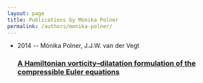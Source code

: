 ```yaml
---
layout: page
title: Publications by Mónika Polner
permalink: /authors/monika-polner/
---
```


<ul class="post-list">
<li><span class='post-meta'>2014 -- Mónika Polner, J.J.W. van der Vegt</span><h3><a class='post-link' href='../../a-hamiltonian-vorticity-dilatation-formulation-of-the-compressible-euler-equations'>A Hamiltonian vorticity–dilatation formulation of the compressible Euler equations</a></h3></li>

</ul>
